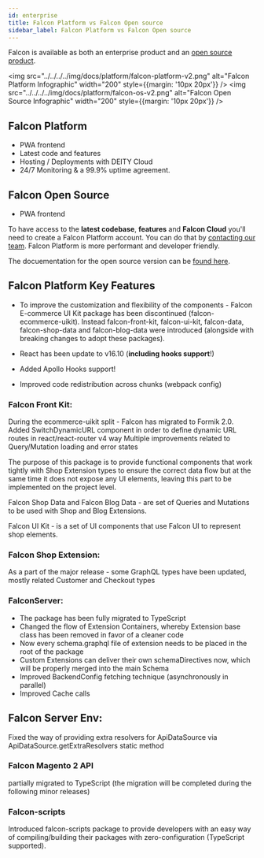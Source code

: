 ```yaml
---
id: enterprise
title: Falcon Platform vs Falcon Open source
sidebar_label: Falcon Platform vs Falcon Open source
---
```


Falcon is available as both an enterprise product and an <a href="https://github.com/deity-io/falcon" target="_blank" rel="noopener noreferrer">open source product</a>.


<div style={{display: 'flex', flexWrap: 'wrap'}}>

<img src="../../../../img/docs/platform/falcon-platform-v2.png" alt="Falcon Platform Infographic" width="200" style={{margin: '10px 20px'}} />
<img src="../../../../img/docs/platform/falcon-os-v2.png" alt="Falcon Open Source Infographic" width="200" style={{margin: '10px 20px'}} />

</div>

## Falcon Platform

- PWA frontend
- Latest code and features
- Hosting / Deployments with DEITY Cloud
- 24/7 Monitoring & a 99.9% uptime agreement.


## Falcon Open Source

- PWA frontend


To have access to the **latest codebase**, **features** and **Falcon Cloud** you'll need to create a Falcon Platform account. You can do that by <a href="https://deity.io/contact" target="_blank" rel="noreferrer noopener">contacting our team</a>. Falcon Platform is more performant and developer friendly.

The docuementation for the open source version can be [found here](/docs/open-source/getting-started/intro).


## Falcon Platform Key Features

- To improve the customization and flexibility of the components - Falcon E-commerce UI Kit package has been discontinued (falcon-ecommerce-uikit). Instead falcon-front-kit, falcon-ui-kit, falcon-data, falcon-shop-data and falcon-blog-data were introduced (alongside with breaking changes to adopt these packages).

- React has been update to v16.10 (**including hooks support**!)

- Added Apollo Hooks support!

- Improved code redistribution across chunks (webpack config) 

### Falcon Front Kit:
During the ecommerce-uikit split - Falcon has migrated to Formik 2.0.
Added SwitchDynamicURL component in order to define dynamic URL routes in react/react-router v4 way
Multiple improvements related to Query/Mutation loading and error states

The purpose of this package is to provide functional components that work tightly with Shop Extension types to ensure the correct data flow but at the same time it does not expose any UI elements, leaving this part to be implemented on the project level.

Falcon Shop Data and Falcon Blog Data - are set of Queries and Mutations to be used with Shop and Blog Extensions.

Falcon UI Kit - is a set of UI components that use Falcon UI to represent shop elements.

### Falcon Shop Extension:
As a part of the major release - some GraphQL types have been updated, mostly related Customer and Checkout types

### FalconServer:
- The package has been fully migrated to TypeScript
- Changed the flow of Extension Containers, whereby Extension base class has been removed in favor of a cleaner code
- Now every schema.graphql file of extension needs to be placed in the root of the package
- Custom Extensions can deliver their own schemaDirectives now, which will be properly merged into the main Schema
- Improved BackendConfig fetching technique (asynchronously in parallel)
- Improved Cache calls

## Falcon Server Env:
Fixed the way of providing extra resolvers for ApiDataSource via ApiDataSource.getExtraResolvers static method

### Falcon Magento 2 API
partially migrated to TypeScript (the migration will be completed during the following minor releases)

### Falcon-scripts
Introduced falcon-scripts package to provide developers with an easy way of compiling/building their packages with zero-configuration (TypeScript supported).
